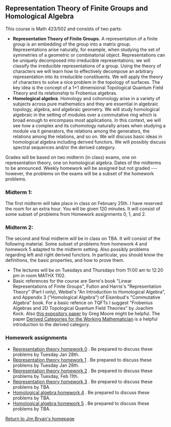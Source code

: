 ## Representation Theory of Finite Groups and Homological Algebra

This course is Math 423/502 and consists of two parts:

  * **Representation Theory of Finite Groups.** A representation of a finite group is an embedding of the group into a matrix group. Representations arise naturally, for example, when studying the set of symmetries of a geometric or combinatorial object. Representations can be uniquely decomposed into irreducible representations; we will classify the irreducible representations of a group. Using the theory of characters we will learn how to effectively decompose an arbitrary representation into its irreducible constituents. We will apply the theory of characters to solve a nice problem in the topology of surfaces. The key idea is the concept of a 1+1 dimensional Topological Quantum Field Theory and its relationship to Frobenius algebras.
  * **Homological algebra**. Homology and cohomology arise in a variety of subjects across pure mathematics and they are essential in  algebraic topology, algebra, and algebraic geometry. We will study homological algebraic in the setting of modules over a commutative ring which is broad enough to encompass most applications. In this context, we will see how a complex and its cohomology naturally arises when studying a module via it generators, the relations among the generators, the relations among the relations, and so on. We will discuss basic ideas in homological algebra including derived functors. We will possibly discuss spectral sequences and/or the derived category.

Grades will be based on two midterm (in class) exams, one on representation theory, one on homological algebra. Dates of the midterms to be announced. Weekly homework will be assigned but not graded --- however, the problems on the exams will be a subset of the homework problems. 

### Midterm 1:
The first midterm will take place in class on February 25th. I have reserved the room for an extra hour. You will be given 120 minutes. It will consist of some subset of problems from Homework assignments 0, 1, and 2. 
  
### Midterm 2:
The second and final midterm will be in class on TBA. It will consist of the following material. Some subset of problems from homework 4 and homework 5 adapted to the midterm setting. Also possibly problems regarding left and right derived functors. In particular, you should know the definitions, the basic properties, and how to prove them. 

  * The lectures will be on Tuesdays and Thursdays from 11:00 am to 12:20 pm in room MATHX 1102.
  * Basic references for the course are Serre's book "Linear Representations of Finite Groups", Fulton and Harris's "Representation Theory" (Part I only), Weibel's "An Introduction to Homological Algebra", and Appendix 3 ("Homological Algebra") of Eisenbud's "Commutative Algebra" book. For a basic refence on TQFTs I suggest "Frobenius Algebras and 2D Topological Quantum Field Theories" by Joachim Kock. Also [this expository paper](http://www.physics.rutgers.edu/~gmoore/695Fall2015/TopologicalFieldTheory.pdf) by Greg Moore might be helpful. The paper [Derived Categories for the Working Mathematician](https://arxiv.org/abs/math/0001045) is a helpful introduction to the derived category. 

  
### Homework assignments

  * [Representation theory homework 0](https://jbryanvancouver.github.io/math-423-502/HW0.pdf) . Be prepared to discuss these problems by Tuesday Jan 28th. 
  * [Representation theory homework 1](https://jbryanvancouver.github.io/math-423-502/homework.pdf) . Be prepared to discuss these problems by Tuesday Jan 28th. 
  * [Representation theory homework 2](https://jbryanvancouver.github.io/math-423-502/homework2.pdf) . Be prepared to discuss these problems by Tuesday, Feb 11th. 
  * [Representation theory homework 3](https://jbryanvancouver.github.io/math-423-502/homework3.pdf) . Be prepared to discuss these problems by TBA. 
  * [Homological algebra homework 4](https://jbryanvancouver.github.io/math-423-502/HW4.pdf) . Be prepared to discuss these problems by TBA. 
  * [Homological algebra homework 5](https://jbryanvancouver.github.io/math-423-502/HW5.pdf) . Be prepared to discuss these problems by TBA.
 
  [Return to Jim Bryan's homepage](https://www.math.ubc.ca/~jbryan)
